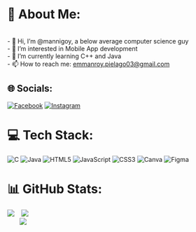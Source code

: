 # 💫 About Me:
<br>- 👋 Hi, I’m @mannigoy, a below average computer science guy <br>- 👀 I’m interested in Mobile App development <br>- 🌱 I’m currently learning C++ and Java<br>- 📫 How to reach me: emmanroy.pielago03@gmail.com


## 🌐 Socials:
[![Facebook](https://img.shields.io/badge/Facebook-%231877F2.svg?logo=Facebook&logoColor=white)](https://facebook.com/daemman551) [![Instagram](https://img.shields.io/badge/Instagram-%23E4405F.svg?logo=Instagram&logoColor=white)](https://instagram.com/mannigoy) 

# 💻 Tech Stack:
![C](https://img.shields.io/badge/c-%2300599C.svg?style=for-the-badge&logo=c&logoColor=white) ![Java](https://img.shields.io/badge/java-%23ED8B00.svg?style=for-the-badge&logo=openjdk&logoColor=white) ![HTML5](https://img.shields.io/badge/html5-%23E34F26.svg?style=for-the-badge&logo=html5&logoColor=white) ![JavaScript](https://img.shields.io/badge/javascript-%23323330.svg?style=for-the-badge&logo=javascript&logoColor=%23F7DF1E) ![CSS3](https://img.shields.io/badge/css3-%231572B6.svg?style=for-the-badge&logo=css3&logoColor=white) ![Canva](https://img.shields.io/badge/Canva-%2300C4CC.svg?style=for-the-badge&logo=Canva&logoColor=white) ![Figma](https://img.shields.io/badge/figma-%23F24E1E.svg?style=for-the-badge&logo=figma&logoColor=white)

#  📊 GitHub Stats:

  
![](https://github-readme-stats.vercel.app/api?username=mannigoy&theme=dark&hide_border=false&include_all_commits=false&count_private=false) &nbsp;&nbsp;
![](https://github-readme-streak-stats.herokuapp.com/?user=mannigoy&theme=dark&hide_border=false) <br>
&nbsp;&nbsp;&nbsp;&nbsp;&nbsp;&nbsp;
![](https://github-readme-stats.vercel.app/api/top-langs/?username=mannigoy&theme=dark&hide_border=false&include_all_commits=false&count_private=false&layout=compact)



<!-- Proudly created with GPRM ( https://gprm.itsvg.in ) -->
